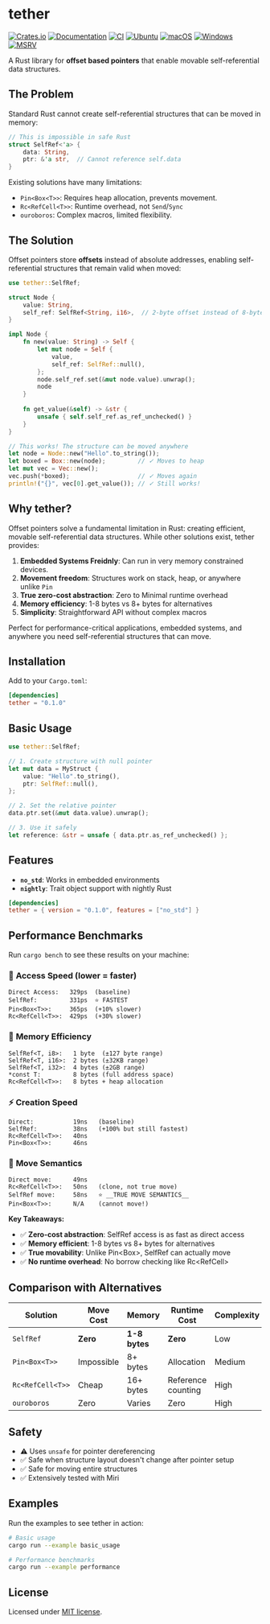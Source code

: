 # tether

[![Crates.io](https://img.shields.io/crates/v/tether.svg)](https://crates.io/crates/tether)
[![Documentation](https://docs.rs/tether/badge.svg)](https://docs.rs/tether)
[![CI](https://github.com/engali94/tether/workflows/CI/badge.svg)](https://github.com/engali94/tether/actions)
[![Ubuntu](https://img.shields.io/github/actions/workflow/status/engali94/tether/ci.yml?branch=main&label=Ubuntu&logo=ubuntu)](https://github.com/engali94/tether/actions)
[![macOS](https://img.shields.io/github/actions/workflow/status/engali94/tether/ci.yml?branch=main&label=macOS&logo=apple)](https://github.com/engali94/tether/actions)
[![Windows](https://img.shields.io/github/actions/workflow/status/engali94/tether/ci.yml?branch=main&label=Windows&logo=windows)](https://github.com/engali94/tether/actions)
[![MSRV](https://img.shields.io/badge/MSRV-1.70+-blue.svg)](https://github.com/engali94/tether/actions)

A Rust library for **offset based pointers** that enable movable self-referential data structures.


## The Problem

Standard Rust cannot create self-referential structures that can be moved in memory:

```rust
// This is impossible in safe Rust
struct SelfRef<'a> {
    data: String,
    ptr: &'a str,  // Cannot reference self.data
}
```

Existing solutions have many limitations:
- `Pin<Box<T>>`: Requires heap allocation, prevents movement.
- `Rc<RefCell<T>>`: Runtime overhead, not `Send`/`Sync`
- `ouroboros`: Complex macros, limited flexibility.

## The Solution

Offset pointers store **offsets** instead of absolute addresses, enabling self-referential structures that remain valid when moved:

```rust
use tether::SelfRef;

struct Node {
    value: String,
    self_ref: SelfRef<String, i16>,  // 2-byte offset instead of 8-byte pointer
}

impl Node {
    fn new(value: String) -> Self {
        let mut node = Self {
            value,
            self_ref: SelfRef::null(),
        };
        node.self_ref.set(&mut node.value).unwrap();
        node
    }
    
    fn get_value(&self) -> &str {
        unsafe { self.self_ref.as_ref_unchecked() }
    }
}

// This works! The structure can be moved anywhere
let node = Node::new("Hello".to_string());
let boxed = Box::new(node);         // ✓ Moves to heap
let mut vec = Vec::new();
vec.push(*boxed);                   // ✓ Moves again
println!("{}", vec[0].get_value()); // ✓ Still works!
```

## Why tether?

Offset pointers solve a fundamental limitation in Rust: creating efficient, movable self-referential data structures. While other solutions exist, tether provides:

1. **Embedded Systems Freidnly**: Can run in very memory constrained devices. 
2. **Movement freedom**: Structures work on stack, heap, or anywhere unlike `Pin`
3. **True zero-cost abstraction**: Zero to Minimal runtime overhead
4. **Memory efficiency**: 1-8 bytes vs 8+ bytes for alternatives  
5. **Simplicity**: Straightforward API without complex macros

Perfect for performance-critical applications, embedded systems, and anywhere you need self-referential structures that can move.

## Installation

Add to your `Cargo.toml`:

```toml
[dependencies]
tether = "0.1.0"
```

## Basic Usage

```rust
use tether::SelfRef;

// 1. Create structure with null pointer
let mut data = MyStruct {
    value: "Hello".to_string(),
    ptr: SelfRef::null(),
};

// 2. Set the relative pointer
data.ptr.set(&mut data.value).unwrap();

// 3. Use it safely
let reference: &str = unsafe { data.ptr.as_ref_unchecked() };
```

## Features

- **`no_std`**: Works in embedded environments
- **`nightly`**: Trait object support with nightly Rust

```toml
[dependencies]
tether = { version = "0.1.0", features = ["no_std"] }
```
## Performance Benchmarks

Run `cargo bench` to see these results on your machine:

### 🚀 **Access Speed** (lower = faster)
```
Direct Access:   329ps  (baseline)
SelfRef:         331ps  ⭐ FASTEST
Pin<Box<T>>:     365ps  (+10% slower)
Rc<RefCell<T>>:  429ps  (+30% slower)
```

### 💾 **Memory Efficiency**
```
SelfRef<T, i8>:   1 byte  (±127 byte range)
SelfRef<T, i16>:  2 bytes (±32KB range)  
SelfRef<T, i32>:  4 bytes (±2GB range)
*const T:         8 bytes (full address space)
Rc<RefCell<T>>:   8 bytes + heap allocation
```

### ⚡ **Creation Speed**
```
Direct:           19ns   (baseline)
SelfRef:          38ns   (+100% but still fastest)
Rc<RefCell<T>>:   40ns   
Pin<Box<T>>:      46ns   
```

### 🔄 **Move Semantics**
```
Direct move:      49ns   
Rc<RefCell<T>>:   50ns   (clone, not true move)
SelfRef move:     58ns   ⭐ __TRUE MOVE SEMANTICS__
Pin<Box<T>>:      N/A    (cannot move!)
```

**Key Takeaways:**
- ✅ **Zero-cost abstraction**: SelfRef access is as fast as direct access
- ✅ **Memory efficient**: 1-8 bytes vs 8+ bytes for alternatives
- ✅ **True movability**: Unlike Pin<Box<T>>, SelfRef can actually move
- ✅ **No runtime overhead**: No borrow checking like Rc<RefCell<T>>


## Comparison with Alternatives

| Solution | Move Cost | Memory | Runtime Cost | Complexity |
|----------|-----------|---------|--------------|------------|
| `SelfRef` | **Zero** | **1-8 bytes** | **Zero** | Low |
| `Pin<Box<T>>` | Impossible | 8+ bytes | Allocation | Medium |
| `Rc<RefCell<T>>` | Cheap | 16+ bytes | Reference counting | High |
| `ouroboros` | Zero | Varies | Zero | High |

## Safety

- ⚠️ Uses `unsafe` for pointer dereferencing
- ✅ Safe when structure layout doesn't change after pointer setup
- ✅ Safe for moving entire structures
- ✅ Extensively tested with Miri

## Examples

Run the examples to see tether in action:

```bash
# Basic usage
cargo run --example basic_usage

# Performance benchmarks
cargo run --example performance
```

## License

Licensed under [MIT license](LICENSE-MIT).
